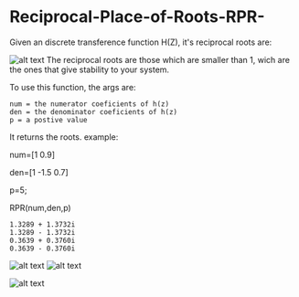 # Reciprocal-Place-of-Roots-RPR-
Given an discrete transference function H(Z), it's reciprocal roots are: 

![alt text](https://user-images.githubusercontent.com/43643854/49870335-381ee400-fdfa-11e8-84cf-e5b47541e975.png) 
The reciprocal roots are those which are smaller than 1, wich are the ones that give stability to your system.

To use this function, the args are:
    
    num = the numerator coeficients of h(z)
    den = the denominator coeficients of h(z)
    p = a postive value
    
It returns the roots. 
example:

num=[1 0.9]

den=[1 -1.5 0.7]

p=5;

RPR(num,den,p)

    1.3289 + 1.3732i
    1.3289 - 1.3732i
    0.3639 + 0.3760i
    0.3639 - 0.3760i

![alt text](https://user-images.githubusercontent.com/43643854/49870383-55ec4900-fdfa-11e8-9026-bf6b2d87c3a8.png)  ![alt text](https://user-images.githubusercontent.com/43643854/49870400-613f7480-fdfa-11e8-962d-db54c143dab2.png)

![alt text](https://user-images.githubusercontent.com/43643854/49870438-803e0680-fdfa-11e8-84ab-1887db7eeb42.png)

